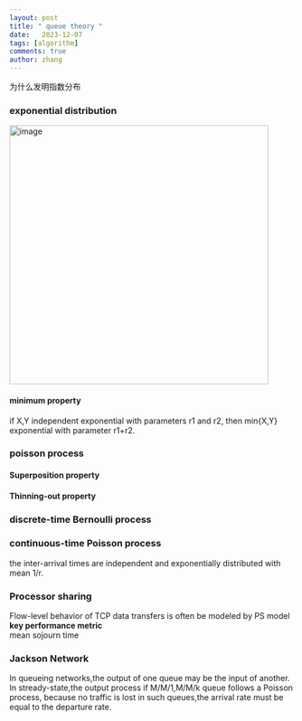 ```yaml
---
layout: post
title: " queue theory "
date:   2023-12-07
tags: [algorithm]
comments: true
author: zhang
---
```

为什么发明指数分布  
### exponential distribution
<img width="458" alt="image" src="https://github.com/zhang-mickey/zhang-mickey.github.io/assets/145342600/bd29ca4b-c634-4001-8c8c-65f842956768">  

#### minimum property
if X,Y independent exponential with parameters r1 and r2, then min{X,Y} exponential with parameter r1+r2.  

### poisson process

#### Superposition property

#### Thinning-out property  

### discrete-time Bernoulli process

### continuous-time Poisson process
the inter-arrival times are independent and exponentially distributed with mean 1/r.

### Processor sharing
Flow-level behavior of TCP data transfers is often be modeled by PS model  
**key performance metric**  
mean sojourn time
### Jackson Network
In queueing networks,the output of one queue may be the input of another.  
In stready-state,the output process if M/M/1,M/M/k queue follows a Poisson process, because no traffic is lost in such queues,the arrival rate must be equal to the departure rate.   
